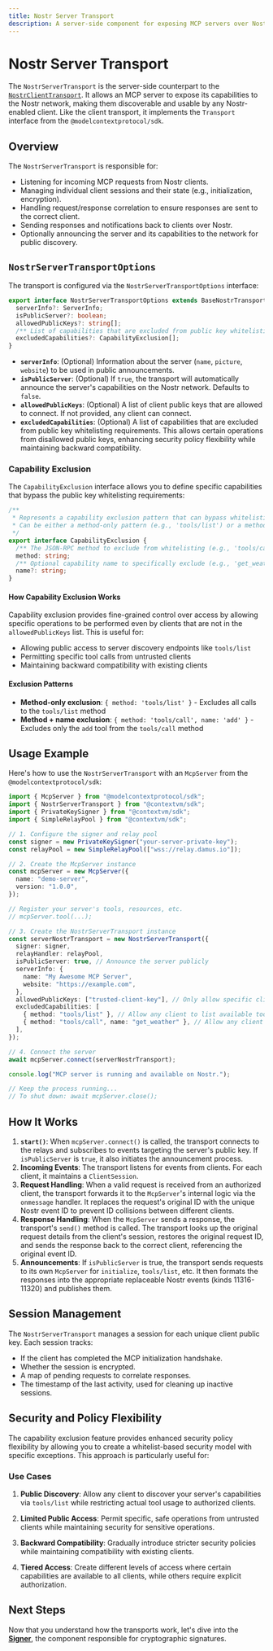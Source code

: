 ```yaml
---
title: Nostr Server Transport
description: A server-side component for exposing MCP servers over Nostr.
---
```


# Nostr Server Transport

The `NostrServerTransport` is the server-side counterpart to the [`NostrClientTransport`](/transports/nostr-client-transport). It allows an MCP server to expose its capabilities to the Nostr network, making them discoverable and usable by any Nostr-enabled client. Like the client transport, it implements the `Transport` interface from the `@modelcontextprotocol/sdk`.

## Overview

The `NostrServerTransport` is responsible for:

- Listening for incoming MCP requests from Nostr clients.
- Managing individual client sessions and their state (e.g., initialization, encryption).
- Handling request/response correlation to ensure responses are sent to the correct client.
- Sending responses and notifications back to clients over Nostr.
- Optionally announcing the server and its capabilities to the network for public discovery.

## `NostrServerTransportOptions`

The transport is configured via the `NostrServerTransportOptions` interface:

```typescript
export interface NostrServerTransportOptions extends BaseNostrTransportOptions {
  serverInfo?: ServerInfo;
  isPublicServer?: boolean;
  allowedPublicKeys?: string[];
  /** List of capabilities that are excluded from public key whitelisting requirements */
  excludedCapabilities?: CapabilityExclusion[];
}
```

- **`serverInfo`**: (Optional) Information about the server (`name`, `picture`, `website`) to be used in public announcements.
- **`isPublicServer`**: (Optional) If `true`, the transport will automatically announce the server's capabilities on the Nostr network. Defaults to `false`.
- **`allowedPublicKeys`**: (Optional) A list of client public keys that are allowed to connect. If not provided, any client can connect.
- **`excludedCapabilities`**: (Optional) A list of capabilities that are excluded from public key whitelisting requirements. This allows certain operations from disallowed public keys, enhancing security policy flexibility while maintaining backward compatibility.

### Capability Exclusion

The `CapabilityExclusion` interface allows you to define specific capabilities that bypass the public key whitelisting requirements:

```typescript
/**
 * Represents a capability exclusion pattern that can bypass whitelisting.
 * Can be either a method-only pattern (e.g., 'tools/list') or a method + name pattern (e.g., 'tools/call, get_weather').
 */
export interface CapabilityExclusion {
  /** The JSON-RPC method to exclude from whitelisting (e.g., 'tools/call', 'tools/list') */
  method: string;
  /** Optional capability name to specifically exclude (e.g., 'get_weather') */
  name?: string;
}
```

#### How Capability Exclusion Works

Capability exclusion provides fine-grained control over access by allowing specific operations to be performed even by clients that are not in the `allowedPublicKeys` list. This is useful for:

- Allowing public access to server discovery endpoints like `tools/list`
- Permitting specific tool calls from untrusted clients
- Maintaining backward compatibility with existing clients

#### Exclusion Patterns

- **Method-only exclusion**: `{ method: 'tools/list' }` - Excludes all calls to the `tools/list` method
- **Method + name exclusion**: `{ method: 'tools/call', name: 'add' }` - Excludes only the `add` tool from the `tools/call` method

## Usage Example

Here's how to use the `NostrServerTransport` with an `McpServer` from the `@modelcontextprotocol/sdk`:

```typescript
import { McpServer } from "@modelcontextprotocol/sdk";
import { NostrServerTransport } from "@contextvm/sdk";
import { PrivateKeySigner } from "@contextvm/sdk";
import { SimpleRelayPool } from "@contextvm/sdk";

// 1. Configure the signer and relay pool
const signer = new PrivateKeySigner("your-server-private-key");
const relayPool = new SimpleRelayPool(["wss://relay.damus.io"]);

// 2. Create the McpServer instance
const mcpServer = new McpServer({
  name: "demo-server",
  version: "1.0.0",
});

// Register your server's tools, resources, etc.
// mcpServer.tool(...);

// 3. Create the NostrServerTransport instance
const serverNostrTransport = new NostrServerTransport({
  signer: signer,
  relayHandler: relayPool,
  isPublicServer: true, // Announce the server publicly
  serverInfo: {
    name: "My Awesome MCP Server",
    website: "https://example.com",
  },
  allowedPublicKeys: ["trusted-client-key"], // Only allow specific clients
  excludedCapabilities: [
    { method: "tools/list" }, // Allow any client to list available tools
    { method: "tools/call", name: "get_weather" }, // Allow any client to call get_weather tool
  ],
});

// 4. Connect the server
await mcpServer.connect(serverNostrTransport);

console.log("MCP server is running and available on Nostr.");

// Keep the process running...
// To shut down: await mcpServer.close();
```

## How It Works

1.  **`start()`**: When `mcpServer.connect()` is called, the transport connects to the relays and subscribes to events targeting the server's public key. If `isPublicServer` is `true`, it also initiates the announcement process.
2.  **Incoming Events**: The transport listens for events from clients. For each client, it maintains a `ClientSession`.
3.  **Request Handling**: When a valid request is received from an authorized client, the transport forwards it to the `McpServer`'s internal logic via the `onmessage` handler. It replaces the request's original ID with the unique Nostr event ID to prevent ID collisions between different clients.
4.  **Response Handling**: When the `McpServer` sends a response, the transport's `send()` method is called. The transport looks up the original request details from the client's session, restores the original request ID, and sends the response back to the correct client, referencing the original event ID.
5.  **Announcements**: If `isPublicServer` is true, the transport sends requests to its own `McpServer` for `initialize`, `tools/list`, etc. It then formats the responses into the appropriate replaceable Nostr events (kinds 11316-11320) and publishes them.

## Session Management

The `NostrServerTransport` manages a session for each unique client public key. Each session tracks:

- If the client has completed the MCP initialization handshake.
- Whether the session is encrypted.
- A map of pending requests to correlate responses.
- The timestamp of the last activity, used for cleaning up inactive sessions.

## Security and Policy Flexibility

The capability exclusion feature provides enhanced security policy flexibility by allowing you to create a whitelist-based security model with specific exceptions. This approach is particularly useful for:

### Use Cases

1. **Public Discovery**: Allow any client to discover your server's capabilities via `tools/list` while restricting actual tool usage to authorized clients.

2. **Limited Public Access**: Permit specific, safe operations from untrusted clients while maintaining security for sensitive operations.

3. **Backward Compatibility**: Gradually introduce stricter security policies while maintaining compatibility with existing clients.

4. **Tiered Access**: Create different levels of access where certain capabilities are available to all clients, while others require explicit authorization.

## Next Steps

Now that you understand how the transports work, let's dive into the **[Signer](/signer/nostr-signer-interface)**, the component responsible for cryptographic signatures.
